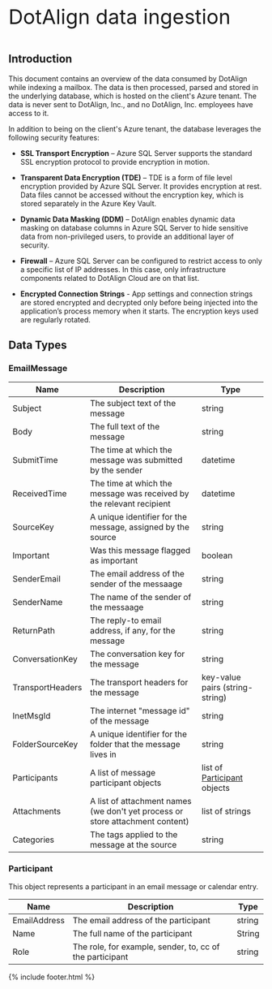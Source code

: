<div style="font-size: 40px">DotAlign data ingestion</div>

<br />

## Introduction
This document contains an overview of the data consumed by DotAlign while indexing
a mailbox. The data is then processed, parsed and stored in the underlying database,
which is hosted on the client's Azure tenant. The data is never sent to DotAlign, Inc.,
and no DotAlign, Inc. employees have access to it.

In addition to being on the client's Azure tenant, the database leverages the following security features: 

- **SSL Transport Encryption** – Azure SQL Server supports the standard SSL encryption protocol to provide 
encryption in motion.

- **Transparent Data Encryption (TDE)** – TDE is a form of file level encryption provided by Azure SQL Server. It provides encryption at rest. Data files cannot be accessed without the encryption key, which is stored separately in the Azure Key Vault.

- **Dynamic Data Masking (DDM)** – DotAlign enables dynamic data masking on database columns in Azure SQL Server to hide sensitive data from non-privileged users, to provide an additional layer of security. 

- **Firewall** – Azure SQL Server can be configured to restrict access to only a specific list of IP addresses. In this case, only infrastructure components related to DotAlign Cloud are on that list.

- **Encrypted Connection Strings** - App settings and connection strings are stored encrypted and decrypted only before being injected into the application’s process memory when it starts. The encryption keys used are regularly rotated.


## Data Types

### EmailMessage 

| Name | Description | Type | 
|--|--|--|
| Subject | The subject text of the message | string |
| Body | The full text of the message | string |
| SubmitTime | The time at which the message was submitted by the sender | datetime |
| ReceivedTime | The time at which the message was received by the relevant recipient | datetime |
| SourceKey | A unique identifier for the message, assigned by the source | string |
| Important | Was this message flagged as important | boolean |
| SenderEmail | The email address of the sender of the messaage | string |
| SenderName | The name of the sender of the messaage | string |
| ReturnPath | The reply-to email address, if any, for the message | string |
| ConversationKey | The conversation key for the message | string |
| TransportHeaders | The transport headers for the message | key-value pairs (string-string) |
| InetMsgId | The internet "message id" of the message | string |
| FolderSourceKey | A unique identifier for the folder that the message lives in | string |
| Participants | A list of message participant objects | list of [Participant](#participant) objects |
| Attachments | A list of attachment names (we don't yet process or store attachment content) | list of strings |
| Categories | The tags applied to the message at the source | string |

### Participant

This object represents a participant in an email message or calendar entry.

| Name | Description | Type |
|--|--|--|
| EmailAddress | The email address of the participant | string |
| Name | The full name of the participant | String |
| Role | The role, for example, sender, to, cc of the participant | string |

{% include footer.html %}